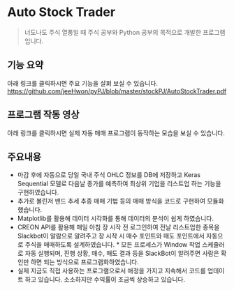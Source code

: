 # Auto Stock Trader
> 너도나도 주식 열풍일 때 주식 공부와 Python 공부의 목적으로 개발한 프로그램입니다. 

## 기능 요약
아래 링크를 클릭하시면 주요 기능을 살펴 보실 수 있습니다.
https://github.com/jeeHwon/pyPJ/blob/master/stockPJ/AutoStockTrader.pdf

## 프로그램 작동 영상
아래 링크를 클릭하시면 실제 자동 매매 프로그램이 동작하는 모습을 보실 수 있습니다.

## 주요내용
* 마감 후에 자동으로 당일 국내 주식 OHLC 정보를 DB에 저장하고 Keras Sequential 모델로 다음날 종가를 예측하여 최상위 기업을 리스트업 하는 기능을 구현하였습니다. 
* 추가로 볼린저 밴드 추세 추종 매매 기법 등의 매매 방식을 코드로 구현하여 모듈화했습니다. 
* Matplotlib를 활용해 데이터 시각화를 통해 데이터의 분석이 쉽게 하였습니다. 
* CREON API를 활용해 매일 아침 장 시작 전 로그인하여 전날 리스트업한 종목을 Slackbot이 알람으로 알려주고 장 시작 시 매수 포인트와 매도 포인트에서 자동으로 주식을 매매하도록 설계하였습니다. * 모든 프로세스가 Window 작업 스케줄러로 자동 실행되며, 진행 상황, 매수, 매도 결과 등을 SlackBot이 알려주면 사람은 확인만 하면 되는 방식으로 프로그램화하였습니다. 
* 실제 지금도 직접 사용하는 프로그램으로서 애정을 가지고 지속해서 코드를 업데이트 하고 있습니다. 소소하지만 수익률이 조금씩 상승하고 있습니다.
